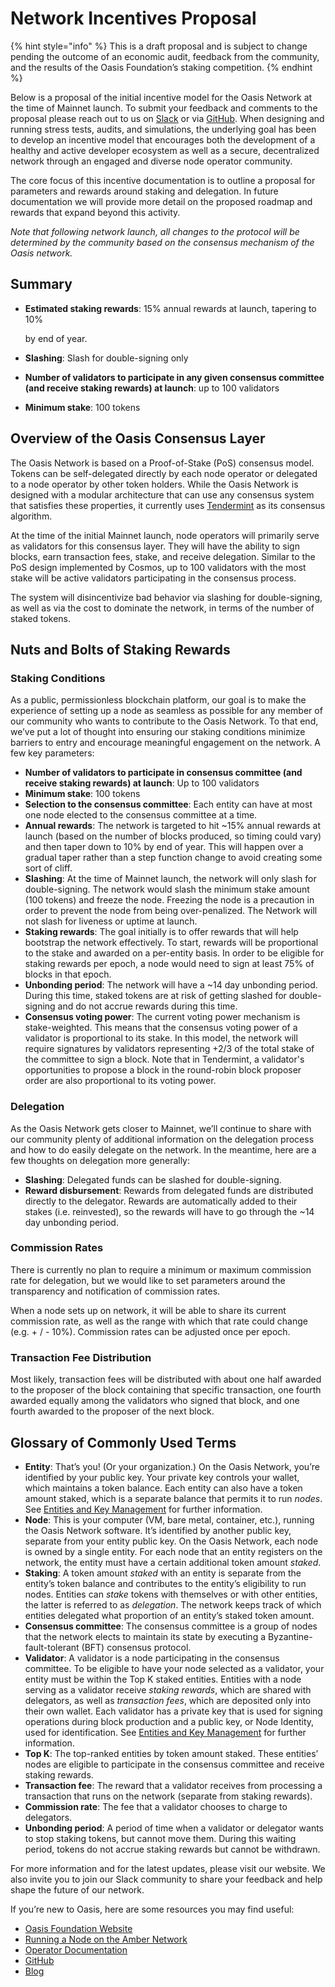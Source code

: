 # Network Incentives Proposal

{% hint style="info" %}
This is a draft proposal and is subject to change pending the outcome of an economic audit, feedback from the community, and the results of the Oasis Foundation’s staking competition.
{% endhint %}

Below is a proposal of the initial incentive model for the Oasis Network at the time of Mainnet launch. To submit your feedback and comments to the proposal please reach out to us on [Slack](https://oasisprotocol.org/slack) or via [GitHub](https://github.com/oasisprotocol/docs). When designing and running stress tests, audits, and simulations, the underlying goal has been to develop an incentive model that encourages both the development of a healthy and active developer ecosystem as well as a secure, decentralized network through an engaged and diverse node operator community.

The core focus of this incentive documentation is to outline a proposal for parameters and rewards around staking and delegation. In future documentation we will provide more detail on the proposed roadmap and rewards that expand beyond this activity.

_Note that following network launch, all changes to the protocol will be determined by the community based on the consensus mechanism of the Oasis network._

## Summary

* **Estimated staking rewards**: 15% annual rewards at launch, tapering to 10%

  by end of year.

* **Slashing**: Slash for double-signing only
* **Number of validators to participate in any given consensus committee \(and receive staking rewards\) at launch**: up to 100 validators
* **Minimum stake**: 100 tokens

## Overview of the Oasis Consensus Layer

The Oasis Network is based on a Proof-of-Stake \(PoS\) consensus model. Tokens can be self-delegated directly by each node operator or delegated to a node operator by other token holders. While the Oasis Network is designed with a modular architecture that can use any consensus system that satisfies these properties, it currently uses [Tendermint](https://github.com/tendermint/tendermint) as its consensus algorithm.

At the time of the initial Mainnet launch, node operators will primarily serve as validators for this consensus layer. They will have the ability to sign blocks, earn transaction fees, stake, and receive delegation. Similar to the PoS design implemented by Cosmos, up to 100 validators with the most stake will be active validators participating in the consensus process.

The system will disincentivize bad behavior via slashing for double-signing, as well as via the cost to dominate the network, in terms of the number of staked tokens.

## Nuts and Bolts of Staking Rewards

### Staking Conditions

As a public, permissionless blockchain platform, our goal is to make the experience of setting up a node as seamless as possible for any member of our community who wants to contribute to the Oasis Network. To that end, we’ve put a lot of thought into ensuring our staking conditions minimize barriers to entry and encourage meaningful engagement on the network. A few key parameters:

* **Number of validators to participate in consensus committee \(and receive staking rewards\) at launch**: Up to 100 validators
* **Minimum stake**: 100 tokens
* **Selection to the consensus committee**: Each entity can have at most one node elected to the consensus committee at a time.
* **Annual rewards**: The network is targeted to hit ~15% annual rewards at launch \(based on the number of blocks produced, so timing could vary\) and then taper down to 10% by end of year. This will happen over a gradual taper rather than a step function change to avoid creating some sort of cliff.
* **Slashing**: At the time of Mainnet launch, the network will only slash for double-signing. The network would slash the minimum stake amount \(100 tokens\) and freeze the node. Freezing the node is a precaution in order to prevent the node from being over-penalized. The Network will not slash for liveness or uptime at launch.
* **Staking rewards**: The goal initially is to offer rewards that will help bootstrap the network effectively. To start, rewards will be proportional to the stake and awarded on a per-entity basis. In order to be eligible for staking rewards per epoch, a node would need to sign at least 75% of blocks in that epoch.
* **Unbonding period**: The network will have a ~14 day unbonding period. During this time, staked tokens are at risk of getting slashed for double-signing and do not accrue rewards during this time.
* **Consensus voting power**: The current voting power mechanism is stake-weighted. This means that the consensus voting power of a validator is proportional to its stake. In this model, the network will require signatures by validators representing +2/3 of the total stake of the committee to sign a block. Note that in Tendermint, a validator's opportunities to propose a block in the round-robin block proposer order are also proportional to its voting power.

### Delegation

As the Oasis Network gets closer to Mainnet, we’ll continue to share with our community plenty of additional information on the delegation process and how to do easily delegate on the network. In the meantime, here are a few thoughts on delegation more generally:

* **Slashing**: Delegated funds can be slashed for double-signing.
* **Reward disbursement**: Rewards from delegated funds are distributed directly to the delegator. Rewards are automatically added to their stakes \(i.e. reinvested\), so the rewards will have to go through the ~14 day unbonding period.

### Commission Rates

There is currently no plan to require a minimum or maximum commission rate for delegation, but we would like to set parameters around the transparency and notification of commission rates.

When a node sets up on network, it will be able to share its current commission rate, as well as the range with which that rate could change \(e.g. + / - 10%\). Commission rates can be adjusted once per epoch.

### Transaction Fee Distribution

Most likely, transaction fees will be distributed with about one half awarded to the proposer of the block containing that specific transaction, one fourth awarded equally among the validators who signed that block, and one fourth awarded to the proposer of the next block.

## Glossary of Commonly Used Terms

* **Entity**: That’s you! \(Or your organization.\) On the Oasis Network, you’re identified by your public key. Your private key controls your wallet, which maintains a token balance. Each entity can also have a token amount staked, which is a separate balance that permits it to run _nodes_. See [Entities and Key Management](../../welcome-to-oasis/network-architecture-overview.md#entities-and-key-management) for further information.
* **Node**: This is your computer \(VM, bare metal, container, etc.\), running the Oasis Network software. It’s identified by another public key, separate from your entity public key. On the Oasis Network, each node is owned by a single entity. For each node that an entity registers on the network, the entity must have a certain additional token amount _staked_.
* **Staking**: A token amount _staked_ with an entity is separate from the entity’s token balance and contributes to the entity’s eligibility to run nodes. Entities can _stake_ tokens with themselves or with other entities, the latter is referred to as _delegation_. The network keeps track of which entities delegated what proportion of an entity’s staked token amount.
* **Consensus committee**: The consensus committee is a group of nodes that the network elects to maintain its state by executing a Byzantine-fault-tolerant \(BFT\) consensus protocol.
* **Validator**: A validator is a node participating in the consensus committee. To be eligible to have your node selected as a validator, your entity must be within the Top K staked entities. Entities with a node serving as a validator receive _staking rewards_, which are shared with delegators, as well as _transaction fees_, which are deposited only into their own wallet. Each validator has a private key that is used for signing operations during block production and a public key, or Node Identity, used for identification. See [Entities and Key Management](../../welcome-to-oasis/network-architecture-overview.md#entities-and-key-management) for further information.
* **Top K**: The top-ranked entities by token amount staked. These entities’ nodes are eligible to participate in the consensus committee and receive staking rewards.
* **Transaction fee**: The reward that a validator receives from processing a transaction that runs on the network \(separate from staking rewards\).
* **Commission rate**: The fee that a validator chooses to charge to delegators.
* **Unbonding period**: A period of time when a validator or delegator wants to stop staking tokens, but cannot move them. During this waiting period, tokens do not accrue staking rewards but cannot be withdrawn.

For more information and for the latest updates, please visit our website. We also invite you to join our Slack community to share your feedback and help shape the future of our network.

If you’re new to Oasis, here are some resources you may find useful:

* [Oasis Foundation Website](https://oasisprotocol.org)
* [Running a Node on the Amber Network](../set-up-your-node/running-a-node.md)
* [Operator Documentation](../set-up-your-machine/node-operator-overview.md)
* [GitHub](https://github.com/oasisprotocol)
* [Blog](https://medium.com/oasis-protocol-project)

